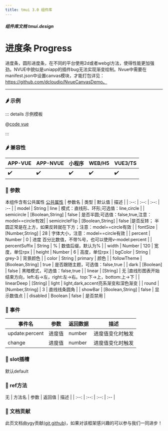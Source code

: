 ```yaml
---
title: tmui 3.0 组件库
---
```


<dirtoc></dirtoc>

##### 组件库文档 tmui.design

# 进度条 Progress
进度条，圆形进度条，在不同的平台使用2d或者webgl方法，使得性能更加强劲。NVUE中貌似是uniapp的插件bug无法实现渐变绘制。Nvue中需要在manifest.json中设置canvas模块，才能打包详见：https://github.com/dcloudio/NvueCanvasDemo。

---


### :hot_pepper: 示例

<webview url="https://tmui.design/h5/#/pages/fankui/progress"></webview>

::: details 示例模板

@[code vue](pages/fankui/progress.nvue)

:::

### :hot_pepper: 兼容性

| APP-VUE | APP-NVUE | 小程序 | WEB/H5 | VUE3/TS |
| --- | --- | --- | --- | --- |
| :heavy_check_mark: | :heavy_check_mark: | :heavy_check_mark: | :heavy_check_mark: | :heavy_check_mark: |

### :seedling: 参数
本组件含有公共属性 [公共属性](/doc/spec/组件公共样式.md)
| 参数名 | 类型 | 默认值 | 描述 |
| :--: | :--: | :--: | :-- |
| model | String | line | 模式：直线形、环形;可选值：line,circle |
| semicircle | [Boolean,String] | false | 是否半圆;可选值：false,true,注意：model==circle有效|
| semicircleFlip | [Boolean,String] | false |是否反转； 半圆正常是在上方，如果反转就在下方；注意：model==circle有效 |
| fontSize | [Number,String] | 28 | 字体大小，注意：model==circle有效 |
| percent | Number | 0 | 进度 百分比数值，不带%号，也可以使用v-model:percent |
| percentSuffix | String | % | 数值后缀，默认为% |
| width | Number | 120 | 宽度，单位rpx |
| height | Number | 6 | 高度，单位rpx |
| bgColor | String | grey-3 | 背景颜色 |
| color | String | primary | 颜色 |
| followTheme | [Boolean,String] | true | 是否跟随主题，可选值：false,true |
| dark | [Boolean] | false | 黑暗模式，可选值：false,true |
| linear | [String] | 无 |直线形图表开始结束方向，left:右->左，right:左->右。top:下->上，bottom:上->下 |
| linearDeep | [String] | light  | light,dark,accent亮系渐变和深色渐变 |
| round | [Number,String] | 3 | 直线线条圆角 |
| showBar | [Boolean,String] | false | 显示数值点 |
| disabled | Boolean | false | 是否禁用 |

### :rose: 事件
| 事件名 | 参数 | 返回数据 | 描述 |
| --- | --- | --- | --- |
| update:percent | 进度值 | number | 进度值变化时触发 |
| change | 进度值 | number | 进度值变化时触发 |
### :corn: slot插槽
默认default

### :green_salad: ref方法
无
| 方法名 | 参数 | 返回值 | 描述 |
| :--: | :--: | :--: | :-- |

### :couplekiss: 文档贡献
此页文档由ygy贡献([git](https://gitee.com/ygy-promise),[github](https://github.com/ygy-97))，如果对该框架感兴趣的可以参与我们一同进步！
